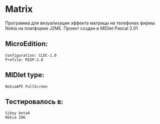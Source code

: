 # Matrix

Программа для визуализации эффекта матрицы на телефонах фирмы Nokia на платформе J2ME.
Проект создан в MIDlet Pascal 2.01

## MicroEdition:
    Configuration: CLDC-1.0
    Profile: MIDP-2.0

## MIDlet type:
    NokiaAPI FullScreen

## Тестировалось в:
    Sjboy beta4
    Nokia 206
